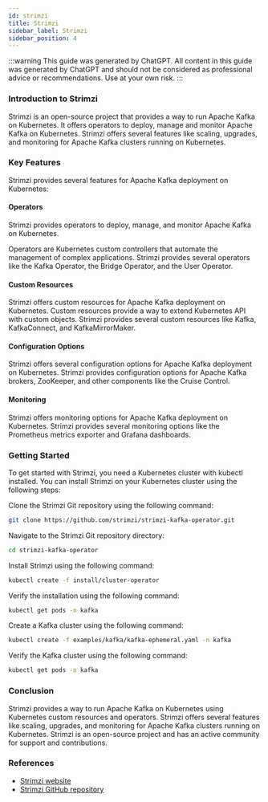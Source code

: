 ```yaml
---
id: strimzi
title: Strimzi
sidebar_label: Strimzi
sidebar_position: 4
---
```


:::warning
This guide was generated by ChatGPT. All content in this guide was generated by ChatGPT and should not be considered as professional advice or recommendations. Use at your own risk.
:::

### Introduction to Strimzi

Strimzi is an open-source project that provides a way to run Apache Kafka on Kubernetes. It offers operators to deploy, manage and monitor Apache Kafka on Kubernetes. Strimzi offers several features like scaling, upgrades, and monitoring for Apache Kafka clusters running on Kubernetes.

### Key Features

Strimzi provides several features for Apache Kafka deployment on Kubernetes:

#### Operators

Strimzi provides operators to deploy, manage, and monitor Apache Kafka on Kubernetes. 

Operators are Kubernetes custom controllers that automate the management of complex applications. Strimzi provides several operators like the Kafka Operator, the Bridge Operator, and the User Operator.

#### Custom Resources

Strimzi offers custom resources for Apache Kafka deployment on Kubernetes. Custom resources provide a way to extend Kubernetes API with custom objects. Strimzi provides several custom resources like Kafka, KafkaConnect, and KafkaMirrorMaker.

#### Configuration Options

Strimzi offers several configuration options for Apache Kafka deployment on Kubernetes. Strimzi provides configuration options for Apache Kafka brokers, ZooKeeper, and other components like the Cruise Control.

#### Monitoring

Strimzi offers monitoring options for Apache Kafka deployment on Kubernetes. Strimzi provides several monitoring options like the Prometheus metrics exporter and Grafana dashboards.

### Getting Started

To get started with Strimzi, you need a Kubernetes cluster with kubectl installed. You can install Strimzi on your Kubernetes cluster using the following steps:

Clone the Strimzi Git repository using the following command:

```bash
git clone https://github.com/strimzi/strimzi-kafka-operator.git
```

Navigate to the Strimzi Git repository directory:

```bash
cd strimzi-kafka-operator
```

Install Strimzi using the following command:

```bash
kubectl create -f install/cluster-operator
```

Verify the installation using the following command:

```bash
kubectl get pods -n kafka
```

Create a Kafka cluster using the following command:
```bash
kubectl create -f examples/kafka/kafka-ephemeral.yaml -n kafka
```

Verify the Kafka cluster using the following command:

```bash
kubectl get pods -n kafka
```

### Conclusion

Strimzi provides a way to run Apache Kafka on Kubernetes using Kubernetes custom resources and operators. Strimzi offers several features like scaling, upgrades, and monitoring for Apache Kafka clusters running on Kubernetes. Strimzi is an open-source project and has an active community for support and contributions.

### References

- [Strimzi website](https://strimzi.io/)
- [Strimzi GitHub repository](https://github.com/strimzi/strimzi-kafka-operator)


